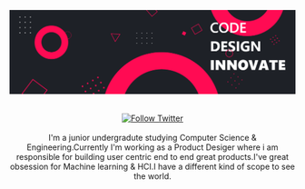 ![Sangramjit Maity header](https://github.com/Sangramjit/Sangramjit/blob/master/banner.png)
<p align="center">
<br/><a href="#contributing"><img alt="Follow Twitter" https://img.shields.io/twitter/follow/SangramjitMaity?style=for-the-badge</a>  <a "https://sangram-port.weebly.com"><https://img.shields.io/website?style=for-the-badge&url=https%3A%2F%2Fsangram-port.weebly.com></a><br/><br/>I'm a junior undergradute studying Computer Science & Engineering.Currently I'm working as a Product Desiger where i am responsible for building user centric end to end great products.I've great obsession for Machine learning & HCI.I have a different kind of scope to see the world.
</p>
